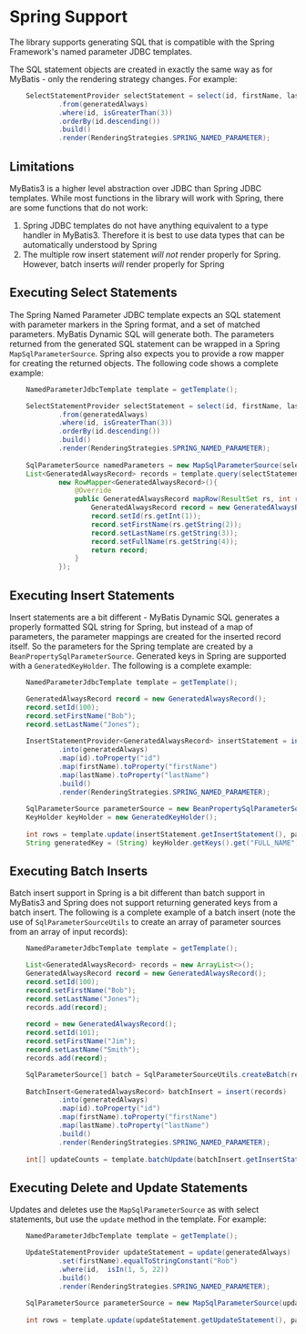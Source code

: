 # Spring Support
The library supports generating SQL that is compatible with the Spring Framework's named parameter JDBC templates.

The SQL statement objects are created in exactly the same way as for MyBatis - only the rendering strategy changes.  For example:

```java
    SelectStatementProvider selectStatement = select(id, firstName, lastName, fullName)
            .from(generatedAlways)
            .where(id, isGreaterThan(3))
            .orderBy(id.descending())
            .build()
            .render(RenderingStrategies.SPRING_NAMED_PARAMETER);
```

## Limitations

MyBatis3 is a higher level abstraction over JDBC than Spring JDBC templates. While most functions in the library will work with Spring, there are some functions that do not work:

1. Spring JDBC templates do not have anything equivalent to a type handler in MyBatis3. Therefore it is best to use data types that can be automatically understood by Spring
1. The multiple row insert statement *will not* render properly for Spring. However, batch inserts *will* render properly for Spring

## Executing Select Statements
The Spring Named Parameter JDBC template expects an SQL statement with parameter markers in the Spring format, and a set of matched parameters.  MyBatis Dynamic SQL will generate both.  The parameters returned from the generated SQL statement can be wrapped in a Spring `MapSqlParameterSource`.  Spring also expects you to provide a row mapper for creating the returned objects.  The following code shows a complete example:

```java
    NamedParameterJdbcTemplate template = getTemplate();

    SelectStatementProvider selectStatement = select(id, firstName, lastName, fullName)
            .from(generatedAlways)
            .where(id, isGreaterThan(3))
            .orderBy(id.descending())
            .build()
            .render(RenderingStrategies.SPRING_NAMED_PARAMETER);
        
    SqlParameterSource namedParameters = new MapSqlParameterSource(selectStatement.getParameters());
    List<GeneratedAlwaysRecord> records = template.query(selectStatement.getSelectStatement(), namedParameters,
            new RowMapper<GeneratedAlwaysRecord>(){
                @Override
                public GeneratedAlwaysRecord mapRow(ResultSet rs, int rowNum) throws SQLException {
                    GeneratedAlwaysRecord record = new GeneratedAlwaysRecord();
                    record.setId(rs.getInt(1));
                    record.setFirstName(rs.getString(2));
                    record.setLastName(rs.getString(3));
                    record.setFullName(rs.getString(4));
                    return record;
                }
            });
```

## Executing Insert Statements
Insert statements are a bit different - MyBatis Dynamic SQL generates a properly formatted SQL string for Spring, but instead of a map of parameters, the parameter mappings are created for the inserted record itself.  So the parameters for the Spring template are created by a `BeanPropertySqlParameterSource`.  Generated keys in Spring are supported with a `GeneratedKeyHolder`.  The following is a complete example:

```java
    NamedParameterJdbcTemplate template = getTemplate();

    GeneratedAlwaysRecord record = new GeneratedAlwaysRecord();
    record.setId(100);
    record.setFirstName("Bob");
    record.setLastName("Jones");
        
    InsertStatementProvider<GeneratedAlwaysRecord> insertStatement = insert(record)
            .into(generatedAlways)
            .map(id).toProperty("id")
            .map(firstName).toProperty("firstName")
            .map(lastName).toProperty("lastName")
            .build()
            .render(RenderingStrategies.SPRING_NAMED_PARAMETER);
        
    SqlParameterSource parameterSource = new BeanPropertySqlParameterSource(insertStatement.getRecord());
    KeyHolder keyHolder = new GeneratedKeyHolder();
        
    int rows = template.update(insertStatement.getInsertStatement(), parameterSource, keyHolder);
    String generatedKey = (String) keyHolder.getKeys().get("FULL_NAME");
```

## Executing Batch Inserts
Batch insert support in Spring is a bit different than batch support in MyBatis3 and Spring does not support returning generated keys from a batch insert.  The following is a complete example of a batch insert (note the use of `SqlParameterSourceUtils` to create an array of parameter sources from an array of input records):

```java
    NamedParameterJdbcTemplate template = getTemplate();

    List<GeneratedAlwaysRecord> records = new ArrayList<>();
    GeneratedAlwaysRecord record = new GeneratedAlwaysRecord();
    record.setId(100);
    record.setFirstName("Bob");
    record.setLastName("Jones");
    records.add(record);
        
    record = new GeneratedAlwaysRecord();
    record.setId(101);
    record.setFirstName("Jim");
    record.setLastName("Smith");
    records.add(record);

    SqlParameterSource[] batch = SqlParameterSourceUtils.createBatch(records.toArray());
        
    BatchInsert<GeneratedAlwaysRecord> batchInsert = insert(records)
            .into(generatedAlways)
            .map(id).toProperty("id")
            .map(firstName).toProperty("firstName")
            .map(lastName).toProperty("lastName")
            .build()
            .render(RenderingStrategies.SPRING_NAMED_PARAMETER);
        
    int[] updateCounts = template.batchUpdate(batchInsert.getInsertStatementSQL(), batch);
```

## Executing Delete and Update Statements
Updates and deletes use the `MapSqlParameterSource` as with select statements, but use the `update` method in the template.  For example:

```java
    NamedParameterJdbcTemplate template = getTemplate();

    UpdateStatementProvider updateStatement = update(generatedAlways)
            .set(firstName).equalToStringConstant("Rob")
            .where(id,  isIn(1, 5, 22))
            .build()
            .render(RenderingStrategies.SPRING_NAMED_PARAMETER);
        
    SqlParameterSource parameterSource = new MapSqlParameterSource(updateStatement.getParameters());
        
    int rows = template.update(updateStatement.getUpdateStatement(), parameterSource);
```
